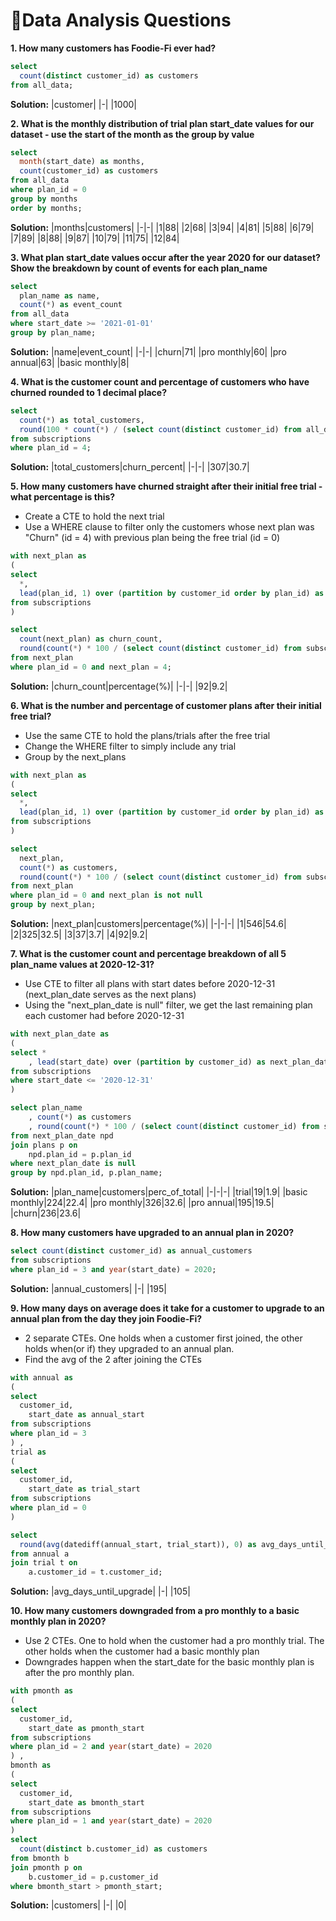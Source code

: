 # 📓Data Analysis Questions

**1. How many customers has Foodie-Fi ever had?**
```sql
select
  count(distinct customer_id) as customers
from all_data;
```
**Solution:**
|customer|
|-|
|1000|

**2.  What is the monthly distribution of trial plan start_date values for our dataset - use the start of the month as the group by value**
```sql
select 
  month(start_date) as months,
  count(customer_id) as customers
from all_data
where plan_id = 0
group by months
order by months;
```
**Solution:**
|months|customers|
|-|-|
|1|88|
|2|68|
|3|94|
|4|81|
|5|88|
|6|79|
|7|89|
|8|88|
|9|87|
|10|79|
|11|75|
|12|84|

**3. What plan start_date values occur after the year 2020 for our dataset? Show the breakdown by count of events for each plan_name**
```sql
select
  plan_name as name,
  count(*) as event_count
from all_data
where start_date >= '2021-01-01'
group by plan_name;
```
**Solution:**
|name|event_count|
|-|-|
|churn|71|
|pro monthly|60|
|pro annual|63|
|basic monthly|8|

**4. What is the customer count and percentage of customers who have churned rounded to 1 decimal place?**
```sql
select
  count(*) as total_customers,
  round(100 * count(*) / (select count(distinct customer_id) from all_data), 1) as churn_percent
from subscriptions
where plan_id = 4;
```
**Solution:**
|total_customers|churn_percent|
|-|-|
|307|30.7|

**5. How many customers have churned straight after their initial free trial - what percentage is this?**

- Create a CTE to hold the next trial
- Use a WHERE clause to filter only the customers whose next plan was "Churn" (id = 4) with previous plan being the free trial (id = 0)

```sql
with next_plan as 
(
select
  *,
  lead(plan_id, 1) over (partition by customer_id order by plan_id) as next_plan
from subscriptions
) 

select
  count(next_plan) as churn_count,
  round(count(*) * 100 / (select count(distinct customer_id) from subscriptions), 1) as percentage
from next_plan
where plan_id = 0 and next_plan = 4;
```
**Solution:**
|churn_count|percentage(%)|
|-|-|
|92|9.2|

**6. What is the number and percentage of customer plans after their initial free trial?**

- Use the same CTE to hold the plans/trials after the free trial
- Change the WHERE filter to simply include any trial
- Group by the next_plans

```sql 
with next_plan as 
(
select
  *,
  lead(plan_id, 1) over (partition by customer_id order by plan_id) as next_plan
from subscriptions
)

select
  next_plan,
  count(*) as customers,
  round(count(*) * 100 / (select count(distinct customer_id) from subscriptions), 1) as percentage
from next_plan
where plan_id = 0 and next_plan is not null
group by next_plan;
```
**Solution:** 
|next_plan|customers|percentage(%)|
|-|-|-|
|1|546|54.6|
|2|325|32.5|
|3|37|3.7|
|4|92|9.2|

**7. What is the customer count and percentage breakdown of all 5 plan_name values at 2020-12-31?**

- Use CTE to filter all plans with start dates before 2020-12-31 (next_plan_date serves as the next plans)
- Using the "next_plan_date is null" filter, we get the last remaining plan each customer had before 2020-12-31

```sql
with next_plan_date as 
(
select *
	, lead(start_date) over (partition by customer_id) as next_plan_date
from subscriptions
where start_date <= '2020-12-31'
)

select plan_name
	, count(*) as customers
	, round(count(*) * 100 / (select count(distinct customer_id) from subscriptions), 1) as perc_of_total
from next_plan_date npd
join plans p on
	npd.plan_id = p.plan_id
where next_plan_date is null
group by npd.plan_id, p.plan_name;
```
**Solution:**
|plan_name|customers|perc_of_total|
|-|-|-|
|trial|19|1.9|
|basic monthly|224|22.4|
|pro monthly|326|32.6|
|pro annual|195|19.5|
|churn|236|23.6|

**8. How many customers have upgraded to an annual plan in 2020?**
```sql
select count(distinct customer_id) as annual_customers
from subscriptions
where plan_id = 3 and year(start_date) = 2020;
```
**Solution:**
|annual_customers|
|-|
|195|

**9. How many days on average does it take for a customer to upgrade to an annual plan from the day they join Foodie-Fi?**

- 2 separate CTEs. One holds when a customer first joined, the other holds when(or if) they upgraded to an annual plan.
- Find the avg of the 2 after joining the CTEs

```sql
with annual as 
(
select
  customer_id,
	start_date as annual_start
from subscriptions
where plan_id = 3
) , 
trial as 
(
select
  customer_id,
	start_date as trial_start
from subscriptions
where plan_id = 0
)

select
  round(avg(datediff(annual_start, trial_start)), 0) as avg_days_until_annual
from annual a
join trial t on
	a.customer_id = t.customer_id;
```
**Solution:**
|avg_days_until_upgrade|
|-|
|105|

**10. How many customers downgraded from a pro monthly to a basic monthly plan in 2020?**

- Use 2 CTEs. One to hold when the customer had a pro monthly trial. The other holds when the customer had a basic monthly plan
- Downgrades happen when the start_date for the basic monthly plan is after the pro monthly plan.

```sql
with pmonth as 
(
select
  customer_id,
	start_date as pmonth_start
from subscriptions
where plan_id = 2 and year(start_date) = 2020
) , 
bmonth as 
(
select
  customer_id,
	start_date as bmonth_start
from subscriptions
where plan_id = 1 and year(start_date) = 2020
)
select
  count(distinct b.customer_id) as customers
from bmonth b 
join pmonth p on
	b.customer_id = p.customer_id
where bmonth_start > pmonth_start;
```
**Solution:**
|customers|
|-|
|0|
